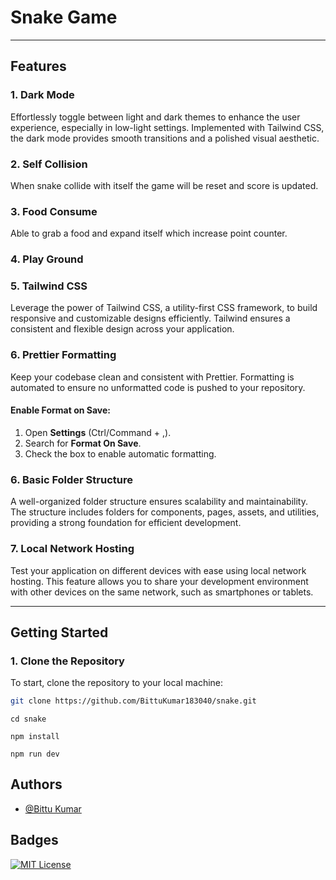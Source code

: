 # Snake Game

---

## Features

### 1. Dark Mode

Effortlessly toggle between light and dark themes to enhance the user experience, especially in low-light settings. Implemented with Tailwind CSS, the dark mode provides smooth transitions and a polished visual aesthetic.

### 2. Self Collision

When snake collide with itself the game will be reset and score is updated.

### 3. Food Consume

Able to grab a food and expand itself which increase point counter.

### 4. Play Ground

### 5. Tailwind CSS

Leverage the power of Tailwind CSS, a utility-first CSS framework, to build responsive and customizable designs efficiently. Tailwind ensures a consistent and flexible design across your application.

### 6. Prettier Formatting

Keep your codebase clean and consistent with Prettier. Formatting is automated to ensure no unformatted code is pushed to your repository.

#### Enable Format on Save:

1. Open **Settings** (Ctrl/Command + ,).
2. Search for **Format On Save**.
3. Check the box to enable automatic formatting.

### 6. Basic Folder Structure

A well-organized folder structure ensures scalability and maintainability. The structure includes folders for components, pages, assets, and utilities, providing a strong foundation for efficient development.

### 7. Local Network Hosting

Test your application on different devices with ease using local network hosting. This feature allows you to share your development environment with other devices on the same network, such as smartphones or tablets.

---

## Getting Started

### 1. Clone the Repository

To start, clone the repository to your local machine:

```bash
git clone https://github.com/BittuKumar183040/snake.git

```

```
cd snake
```

```
npm install
```

```
npm run dev
```

## Authors

- [@Bittu Kumar](https://github.com/BittuKumar183040)

## Badges

[![MIT License](https://img.shields.io/badge/License-MIT-green.svg)](https://choosealicense.com/licenses/mit/)
